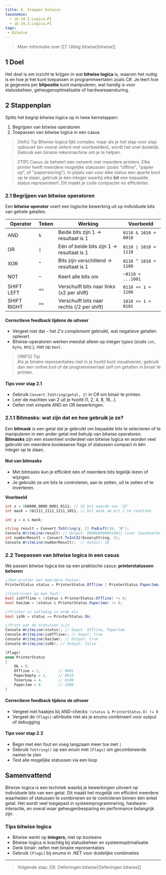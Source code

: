 ```yaml
---
title: 8. Stappen bitwise
taxonomie:
  - ib-19.2.Logica.PI
  - ib-19.3.Logica.PI
tags:
 - Bitwise
---
```


> Meer informatie over [[7. Uitleg bitwise|bitwise]]

## 1 Doel
Het doel is om inzicht te krijgen in wat **bitwise logica** is, waarom het nuttig is en hoe je het kunt toepassen in programmeertalen zoals C#. Je leert hoe je gegevens per **bitpositie** kunt manipuleren, wat handig is voor statusbeheer, geheugenoptimalisatie of hardwareaansturing.

## 2 Stappenplan
Splits het begrip bitwise logica op in twee kernstappen:
1. Begrijpen van bitwise operatoren
2. Toepassen van bitwise logica in een casus

> [!info] Tip 
> Bitwise-logica lijkt complex, maar als je het stap voor stap opbouwt (en vooral oefent met voorbeelden), wordt het snel duidelijk. Gebruik een binaire rekenmachine om je te helpen.

>[!TIP] Casus
> Je beheert een netwerk met meerdere printers. Elke printer heeft meerdere mogelijke statussen (zoals "offline", "papier op", of "papierstoring"). In plaats van voor elke status een aparte bool op te slaan, gebruik je één integer waarbij elke **bit** een bepaalde status representeert. Dit maakt je code compacter en efficiënter.

### 2.1 Begrijpen van bitwise operatoren
Een **bitwise operator** voert een logische bewerking uit op individuele bits van gehele getallen.

| Operator    | Teken | Werking                                    | Voorbeeld             |
| ----------- | ----- | ------------------------------------------ | --------------------- |
| AND         | `&`   | Beide bits zijn 1 → resultaat is 1         | `0110 & 1010 = 0010`  |
| OR          | `\|`  | Eén of beide bits zijn 1 → resultaat is 1  | `0110 \| 1010 = 1110` |
| XOR         | `^`   | Bits zijn verschillend → resultaat is 1    | `0110 ^ 1010 = 1100`  |
| NOT         | `~`   | Keert alle bits om                         | `~0110 = ...1001`     |
| SHIFT LEFT  | `<<`  | Verschuift bits naar links (x2 per shift)  | `0110 << 1 = 1100`    |
| SHIFT RIGHT | `>>`  | Verschuift bits naar rechts (/2 per shift) | `1010 >> 1 = 0101`    |

#### Correctieve feedback tijdens de uitvoer
- Vergeet niet dat `~` het _2's complement_ gebruikt, wat negatieve getallen oplevert.
- Bitwise-operatoren werken meestal alleen op _integer types_ (zoals `int`, `byte`, enz.), niet op `bool`.


> [!INFO] Tip  
> Als je binaire representaties niet in je hoofd kunt visualiseren, gebruik dan een online tool of de programmeertaal zelf om getallen in binair te printen.

#### Tips voor stap 2.1
- Gebruik `Convert.ToString(getal, 2)` in C# om binair te printen.
- Leer de machten van 2 uit je hoofd (1, 2, 4, 8, 16...).
- Oefen met simpele AND en OR bewerkingen.

### 2.1.1 Bitmasks: wat zijn dat en hoe gebruik je ze?
Een **bitmask** is een getal dat je gebruikt om bepaalde bits te selecteren of te manipuleren in een ander getal met behulp van bitwise operatoren. **Bitmasks** zijn een essentieel onderdeel van bitwise logica en worden veel gebruikt om meerdere booleaanse flags of statussen compact in één integer op te slaan.

#### Nut van bitmasks
- Met bitmasks kun je efficiënt één of meerdere bits tegelijk lezen of wijzigen.
- Je gebruikt ze om bits te controleren, aan te zetten, uit te zetten of te inverteren.

**Voorbeeld**
```csharp
int x = 0b0000_0000_0001_0111; // 32 bit waarde van '23'
int mask = 0b1111_1111_1111_1011; // bit mask om bit 2 te resetten

int y = x & mask;

string result = Convert.ToString(y, 2).PadLeft(16, '0');
Console.WriteLine(result) // Output: 0000000000010011 (voor leesbaarheid: 0000_0000_0001_0011)
int numberResult = Convert.ToInt32(binaryString, 2);
Console.WriteLine(numberResult);  // Output: 19
```

### 2.2 Toepassen van bitwise logica in een casus
We passen bitwise logica toe op een praktische casus: **printerstatussen beheren**
```csharp
//Een printer met meerdere fouten:
PrinterStatus status = PrinterStatus.Offline | PrinterStatus.PaperJam; // 0001 | 1000 = 1001

//Controleer op een fout:
bool isOffline = (status & PrinterStatus.Offline) != 0;
bool hasJam = (status & PrinterStatus.PaperJam) != 0;

//Printer is volledig in orde als
bool isOk = status == PrinterStatus.Ok;

//Print wat de statussen zijn 
Console.WriteLine(status); // Ouput: Offline, PaperJam 
Console.WriteLine(isOffline); // Ouput: true 
Console.WriteLine(hasJam); // Output: true 
Console.WriteLine(isOk); // Output: false

[Flags]
enum PrinterStatus
{
    Ok = 0,
    Offline = 1,        // 0001
    PaperEmpty = 2,     // 0010
    TonerLow = 4,       // 0100
    PaperJam = 8        // 1000
}
```

#### Correctieve feedback tijdens de uitvoer
- Vergeet niet haakjes bij AND-checks: `(status & PrinterStatus.X) != 0`
- Vergeet de `[Flags]`-attributie niet als je enums combineert voor output of debugging

#### Tips voor stap 2.2
- Begin met één fout en voeg langzaam meer toe met `|`
- Gebruik `ToString()` op een enum met `[Flags]` om gecombineerde namen te zien
- Test alle mogelijke statussen via een loop

## Samenvattend
Bitwise-logica is een techniek waarbij je bewerkingen uitvoert op individuele bits van een getal. Dit maakt het mogelijk om efficiënt meerdere waarheden of statussen te combineren en te controleren binnen één enkel getal. Het wordt veel toegepast in systeemprogrammering, hardware-interactie, en overal waar geheugenbesparing en performance belangrijk zijn.

### Tips bitwise logica
- Bitwise werkt op **integers**, niet op booleans
- Bitwise-logica is krachtig bij statusbeheer en systeemoptimalisatie
- Denk binair: oefen met binaire representaties
- Gebruik `[Flags]` bij enums in .NET voor duidelijke combinaties

---

> Volgende stap: [[9. Oefeningen bitwise|Oefeningen bitwise]]
